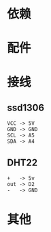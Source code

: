 # 依赖


# 配件

# 接线

## ssd1306
```
VCC -> 5V
GND -> GND
SCL -> A5
SDA -> A4
```
## DHT22
```
+   -> 5v
out -> D2
-   -> GND
```
# 其他
